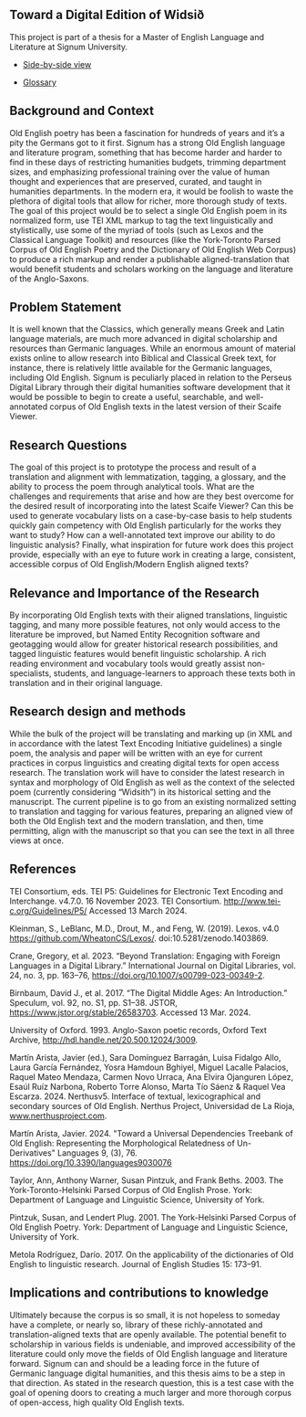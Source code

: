 ## Toward a Digital Edition of Widsið
This project is part of a thesis for a Master of English Language and Literature at Signum University.

- [Side-by-side view](https://lorehord.com/views/alignment1.html)

- [Glossary](https://lorehord.com/views/glossary.html)

## Background and Context
Old English poetry has been a fascination for hundreds of years and it’s a pity the Germans got to it first. Signum has a strong Old English language and literature program, something that has become harder and harder to find in these days of restricting humanities budgets, trimming department sizes, and emphasizing professional training over the value of human thought and experiences that are preserved, curated, and taught in humanities departments. In the modern era, it would be foolish to waste the plethora of digital tools that allow for richer, more thorough study of texts. The goal of this project would be to select a single Old English poem in its normalized form, use TEI XML markup to tag the text linguistically and stylistically, use some of the myriad of tools (such as Lexos and the Classical Language Toolkit) and resources (like the York-Toronto Parsed Corpus of Old English Poetry and the Dictionary of Old English Web Corpus) to produce a rich markup and render a publishable aligned-translation that would benefit students and scholars working on the language and literature of the Anglo-Saxons. 

## Problem Statement
It is well known that the Classics, which generally means Greek and Latin language materials, are much more advanced in digital scholarship and resources than Germanic languages. While an enormous amount of material exists online to allow research into Biblical and Classical Greek text, for instance, there is relatively little available for the Germanic languages, including Old English. Signum is peculiarly placed in relation to the Perseus Digital Library through their digital humanities software development that it would be possible to begin to create a useful, searchable, and well-annotated corpus of Old English texts in the latest version of their Scaife Viewer. 

## Research Questions
The goal of this project is to prototype the process and result of a translation and alignment with lemmatization, tagging, a glossary, and the ability to process the poem through analytical tools. What are the challenges and requirements that arise and how are they best overcome for the desired result of incorporating into the latest Scaife Viewer? Can this be used to generate vocabulary lists on a case-by-case basis to help students quickly gain competency with Old English particularly for the works they want to study? How can a well-annotated text improve our ability to do linguistic analysis? Finally, what inspiration for future work does this project provide, especially with an eye to future work in creating a large, consistent, accessible corpus of Old English/Modern English aligned texts?

## Relevance and Importance of the Research
By incorporating Old English texts with their aligned translations, linguistic tagging, and many more possible features, not only would access to the literature be improved, but Named Entity Recognition software and geotagging would allow for greater historical research possibilities, and tagged linguistic features would benefit linguistic scholarship. A rich reading environment and vocabulary tools would greatly assist non-specialists, students, and language-learners to approach these texts both in translation and in their original language.

## Research design and methods
While the bulk of the project will be translating and marking up (in XML and in accordance with the latest Text Encoding Initiative guidelines) a single poem, the analysis and paper will be written with an eye for current practices in corpus linguistics and creating digital texts for open access research. The translation work will have to consider the latest research in syntax and morphology of Old English as well as the context of the selected poem (currently considering “Widsith”) in its historical setting and the manuscript. The current pipeline is to go from an existing normalized setting to translation and tagging for various features, preparing an aligned view of both the Old English text and the modern translation, and then, time permitting, align with the manuscript so that you can see the text in all three views at once.

## References
TEI Consortium, eds. TEI P5: Guidelines for Electronic Text Encoding and Interchange. v4.7.0. 16 November 2023. TEI Consortium. http://www.tei-c.org/Guidelines/P5/ Accessed 13 March 2024.

Kleinman, S., LeBlanc, M.D., Drout, M., and Feng, W. (2019). Lexos. v4.0 https://github.com/WheatonCS/Lexos/. doi:10.5281/zenodo.1403869.

Crane, Gregory, et al. 2023. “Beyond Translation: Engaging with Foreign Languages in a Digital Library.” International Journal on Digital Libraries, vol. 24, no. 3, pp. 163–76, https://doi.org/10.1007/s00799-023-00349-2.

Birnbaum, David J., et al. 2017. “The Digital Middle Ages: An Introduction.” Speculum, vol. 92, no. S1, pp. S1–38. JSTOR, https://www.jstor.org/stable/26583703. Accessed 13 Mar. 2024.

University of Oxford. 1993. Anglo-Saxon poetic records, Oxford Text Archive, http://hdl.handle.net/20.500.12024/3009.

Martín Arista, Javier (ed.), Sara Domínguez Barragán, Luisa Fidalgo Allo, Laura García Fernández, Yosra Hamdoun Bghiyel, Miguel Lacalle Palacios, Raquel Mateo Mendaza, Carmen Novo Urraca, Ana Elvira Ojanguren López, Esaúl Ruíz Narbona, Roberto Torre Alonso, Marta Tío Sáenz & Raquel Vea Escarza. 2024. Nerthusv5. Interface of textual, lexicographical and secondary sources of Old English. Nerthus Project, Universidad de La Rioja, www.nerthusproject.com. 

Martín Arista, Javier. 2024. "Toward a Universal Dependencies Treebank of Old English: Representing the Morphological Relatedness of Un-Derivatives" Languages 9, (3), 76. https://doi.org/10.3390/languages9030076 

Taylor, Ann, Anthony Warner, Susan Pintzuk, and Frank Beths. 2003. The York-Toronto-Helsinki Parsed Corpus of Old English Prose. York: Department of Language and Linguistic Science, University of York.

Pintzuk, Susan, and Lendert Plug. 2001. The York-Helsinki Parsed Corpus of Old English Poetry. York: Department of Language and Linguistic Science, University of York.

Metola Rodríguez, Darío. 2017. On the applicability of the dictionaries of Old English to linguistic research. Journal of English Studies 15: 173–91.

## Implications and contributions to knowledge
Ultimately because the corpus is so small, it is not hopeless to someday have a complete, or nearly so, library of these richly-annotated and translation-aligned texts that are openly available. The potential benefit to scholarship in various fields is undeniable, and improved accessibility of the literature could only move the fields of Old English language and literature forward. Signum can and should be a leading force in the future of Germanic language digital humanities, and this thesis aims to be a step in that direction. As stated in the research question, this is a test case with the goal of opening doors to creating a much larger and more thorough corpus of open-access, high quality Old English texts. 
